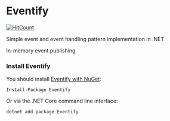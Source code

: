 Eventify
=======

[![HitCount](http://hits.dwyl.com/MCCshreyas/Eventify.svg)](http://hits.dwyl.com/MCCshreyas/Eventify)

Simple event and event handling pattern implementation in .NET

In-memory event publishing

### Install Eventify

You should install [Eventify with NuGet](https://www.nuget.org/packages/Eventify):

    Install-Package Eventify
    
Or via the .NET Core command line interface:

    dotnet add package Eventify

